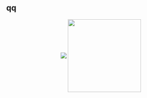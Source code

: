## qq
<p align="center">
    <img align="center" src="https://github-readme-stats.vercel.app/api?username=kurech&show_icons=true&hide_border=true&title_color=94b4a4&amp&icon_color=FFFFFF&amp&text_color=FFFFFF&amp&bg_color=000000&count_private=true&include_all_commits=true"/>
    <img align="center" height="195px" src="https://github-readme-stats.vercel.app/api/top-langs/?username=kurech&text_color=FFFFFF&bg_color=000000&title_color=94b4a4&langs_count=15&layout=compact&hide_border=true" />
</p>
